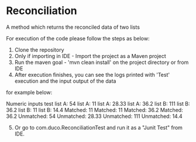 # Reconciliation
A method which returns the reconciled data of two lists

For execution of the code please follow the steps as below:
1) Clone the repository
2) Only if importing in IDE - Import the project as a Maven project 
3) Run the maven goal - 'mvn clean install' on the project directory or from IDE
4) After execution finishes, you can see the logs printed with 'Test' execution and the input output of the data

for example below:

Numeric inputs test
list A: 54
list A: 11
list A: 28.33
list A: 36.2
list B: 111
list B: 36.2
list B: 11
list B: 14.4
Matched: 11
Matched: 11
Matched: 36.2
Matched: 36.2
Unmatched: 54
Unmatched: 28.33
Unmatched: 111
Unmatched: 14.4

5) Or go to com.duco.ReconciliationTest and run it as a "Junit Test" from IDE.
